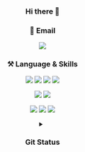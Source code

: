 <div align="center">

  ### Hi there 👋

<!--
**tneoeo2/tneoeo2** is a ✨ _special_ ✨ repository because its `README.md` (this file) appears on your GitHub profile.

Here are some ideas to get you started:

- 🔭 I’m currently working on ...
- 🌱 I’m currently learning ...
- 👯 I’m looking to collaborate on ...
- 🤔 I’m looking for help with ...
- 💬 Ask me about ...
- 📫 How to reach me: ...
- 😄 Pronouns: ...
- ⚡ Fun fact: ...
-->
### 📧 Email
<img src="https://img.shields.io/badge/tneoeo2@gmail.com-EA4335??style=flat-square&logo=Gmail&logoColor=white"/>

### ⚒️ Language & Skills 
<img src="https://img.shields.io/badge/Python-3776AB?style=flat&logo=Python&logoColor=white"/> <img src="https://img.shields.io/badge/JavaScript-F7DF1E?style=flat&logo=JavaScript&logoColor=white"/> <img src="https://img.shields.io/badge/Django-092E20?style=flat&logo=Django&logoColor=white"/> <img src="https://img.shields.io/badge/TensorFlow-FF6F00?style=flat&logo=TensorFlow&logoColor=white"/>  
<!-- <img src="https://img.shields.io/badge/HTML5-E34F26?style=flat&logo=HTML5&logoColor=white"/>
<img src="https://img.shields.io/badge/CSS3-1572B6?style=flat&logo=CSS3&logoColor=white"/>   --> 

<img src="https://img.shields.io/badge/Oracle-F80000?style=flat&logo=Oracle&logoColor=white"/> <img src="https://img.shields.io/badge/MySQL-4479A1?style=flat&logo=MySQL&logoColor=white"/>  


<img src="https://img.shields.io/badge/linux-FCC624?style=flat-square&logo=linux&logoColor=white"/>  <img src="https://img.shields.io/badge/Docker-2496ED?style=flat-square&logo=Docker&logoColor=white"/> <img src="https://img.shields.io/badge/Git-F05032?style=flat-square&logo=Git&logoColor=white"/>  


 <details>
<summary> <h3>Git Status </h3></summary>
<div markdown="1">
  
[![Top Langs](https://github-readme-stats-sigma-five.vercel.app/api/top-langs/?username=tneoeo2&layout=compact&theme=radical)](https://github.com/tneoeo2/github-readme-stats)
![tneoeo2's github stats](https://github-readme-stats-sigma-five.vercel.app/api?username=tneoeo2&show_icons=true&theme=radical&show_icons=true)
  
</div>
</details> 

</div>

